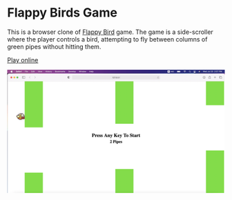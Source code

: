 # Flappy Birds Game

This is a browser clone of [Flappy Bird](https://en.wikipedia.org/wiki/Flappy_Bird) game.
The game is a side-scroller where the player controls a bird, attempting to fly between columns of green pipes without hitting them.

[Play online](https://rawcdn.githack.com/mikhmol/flappy-bird-game/master/index.html)

![Alt text](/screenshot.png?raw=true "Optional Title")